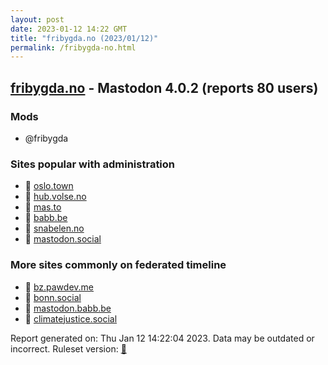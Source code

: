```yaml
---
layout: post
date: 2023-01-12 14:22 GMT
title: "fribygda.no (2023/01/12)"
permalink: /fribygda-no.html
---
```


## [fribygda.no](https://fribygda.no) - Mastodon 4.0.2 (reports 80 users)

### Mods
 * @fribygda

### Sites popular with administration

* 🐘 [oslo.town](/oslo-town.html)
* 🐘 [hub.volse.no](/hub-volse-no.html)
* 🐘 [mas.to](/mas-to.html)
* 🐘 [babb.be](/babb-be.html)
* 🐘 [snabelen.no](/snabelen-no.html)
* 🐘 [mastodon.social](/mastodon-social.html)

### More sites commonly on federated timeline

* 🐘 [bz.pawdev.me](/bz-pawdev-me.html)
* 🐘 [bonn.social](/bonn-social.html)
* 🐘 [mastodon.babb.be](/mastodon-babb-be.html)
* 🐘 [climatejustice.social](/climatejustice-social.html)

Report generated on: Thu Jan 12 14:22:04 2023. Data may be outdated or incorrect.
Ruleset version: [🧁](/version-cupcake)
